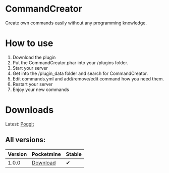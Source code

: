 # CommandCreator
Create own commands easily without any programming knowledge.
# How to use
1. Download the plugin
2. Put the CommandCreator.phar into your /plugins folder.
3. Start your server
4. Get into the /plugin_data folder and search for CommandCreator.
5. Edit commands.yml and add/remove/edit command how you need them.
6. Restart your server
7. Enjoy your new commands
# Downloads
Latest: [Poggit](https://poggit.pmmp.io/p/CommandCreator)
## All versions:
|Version|Pocketmine|Stable|
|-------|----------|------|
|1.0.0|[Download](https://poggit.pmmp.io/r/62868/CommandCreator_dev-1.phar)|✔|
